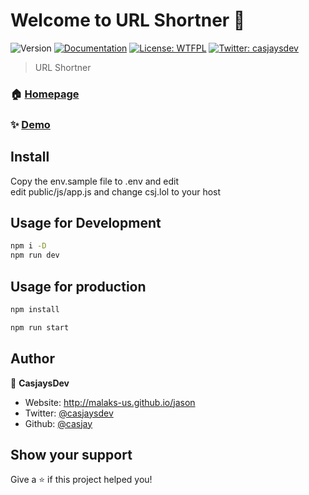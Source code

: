 # Welcome to URL Shortner 👋

![Version](https://img.shields.io/badge/version-1.0.0-blue.svg?cacheSeconds=2592000)
[![Documentation](https://img.shields.io/badge/documentation-yes-brightgreen.svg)](https://github.com/casjaydns/csj.lol)
[![License: WTFPL](https://img.shields.io/badge/License-WTFPL-yellow.svg)](#)
[![Twitter: casjaysdev](https://img.shields.io/twitter/follow/casjaysdev.svg?style=social)](https://twitter.com/casjaysdev)

> URL Shortner

### 🏠 [Homepage](https://github.com/casjaydns/csj.lol)

### ✨ [Demo](https://gitsh.vercel.app)

## Install  

Copy the env.sample file to .env and edit  
edit public/js/app.js and change csj.lol to your host  
  

## Usage for Development  

```sh
npm i -D
npm run dev
```

## Usage for production  

```sh
npm install

npm run start
```

## Author

👤 **CasjaysDev**

* Website: <http://malaks-us.github.io/jason>
* Twitter: [@casjaysdev](https://twitter.com/casjaysdev)
* Github: [@casjay](https://github.com/casjay)

## Show your support

Give a ⭐️ if this project helped you!
